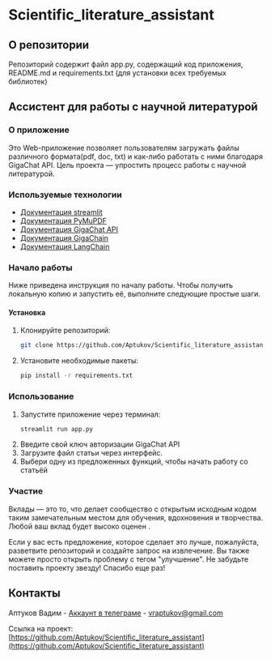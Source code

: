 # Scientific_literature_assistant
## О репозитории
Репозиторий содержит файл app.py, содержащий код приложения, README.md и requirements.txt (для установки всех требуемых библиотек)
## Ассистент для работы с научной литературой
### О приложение
Это Web-приложение позволяет пользователям загружать файлы различного формата(pdf, doc, txt) и как-либо работать с ними благодаря GigaChat API. Цель проекта — упростить процесс работы с научной литературой.
### Используемые технологии
- [Документация streamlit](https://docs.streamlit.io/)
- [Документация PyMuPDF](https://pymupdf.readthedocs.io/en/latest/)
- [Документация GigaChat API](https://developers.sber.ru/docs/ru/gigachat/api/overview)
- [Документация GigaChain](https://developers.sber.ru/docs/ru/gigachain/overview)
- [Документация LangChain](https://python.langchain.com/docs/introduction/)

### Начало работы
Ниже приведена инструкция по началу работы. Чтобы получить локальную копию и запустить её, выполните следующие простые шаги.
#### Установка
1. Клонируйте репозиторий:
   ```bash
   git clone https://github.com/Aptukov/Scientific_literature_assistant
   ```
2. Установите необходимые пакеты:
   ```bash
   pip install -r requirements.txt
   ```
### Использование
1. Запустите приложение через терминал:
   ```bash
   streamlit run app.py
   ```
2. Введите свой ключ авторизации GigaChat API
3. Загрузите файл статьи через интерфейс.
4. Выбери одну из предложенных функций, чтобы начать работу со статьёй
### Участие
Вклады — это то, что делает сообщество с открытым исходным кодом таким замечательным местом для обучения, вдохновения и творчества. Любой ваш вклад будет высоко оценен .

Если у вас есть предложение, которое сделает это лучше, пожалуйста, разветвите репозиторий и создайте запрос на извлечение. Вы также можете просто открыть проблему с тегом "улучшение". Не забудьте поставить проекту звезду! Спасибо еще раз!
## Контакты

Аптуков Вадим - [Аккаунт в телеграме](@HackNet11) - vraptukov@gmail.com

Ссылка на проект: [https://github.com/Aptukov/Scientific_literature_assistant](https://github.com/Aptukov/Scientific_literature_assistant)
